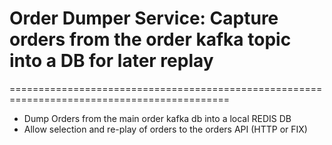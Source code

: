 # Order Dumper Service: Capture orders from the order kafka topic into a DB for later replay
============================================================================================

- Dump Orders from the main order kafka db into a local REDIS DB
- Allow selection and re-play of orders to the orders API (HTTP or FIX)
